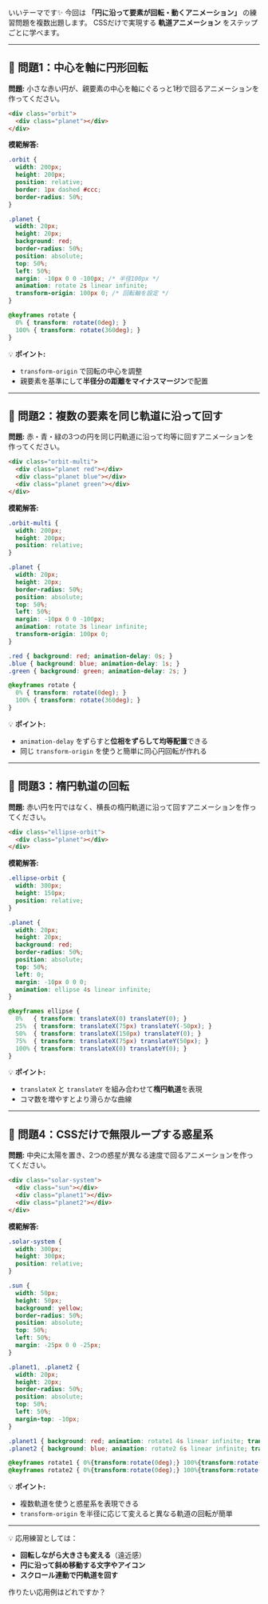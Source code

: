 いいテーマです✨
今回は **「円に沿って要素が回転・動くアニメーション」** の練習問題を複数出題します。
CSSだけで実現する **軌道アニメーション** をステップごとに学べます。

---

## 🎯 問題1：中心を軸に円形回転

**問題:**
小さな赤い円が、親要素の中心を軸にぐるっと1秒で回るアニメーションを作ってください。

```html
<div class="orbit">
  <div class="planet"></div>
</div>
```

**模範解答:**

```css
.orbit {
  width: 200px;
  height: 200px;
  position: relative;
  border: 1px dashed #ccc;
  border-radius: 50%;
}

.planet {
  width: 20px;
  height: 20px;
  background: red;
  border-radius: 50%;
  position: absolute;
  top: 50%;
  left: 50%;
  margin: -10px 0 0 -100px; /* 半径100px */
  animation: rotate 2s linear infinite;
  transform-origin: 100px 0; /* 回転軸を設定 */
}

@keyframes rotate {
  0% { transform: rotate(0deg); }
  100% { transform: rotate(360deg); }
}
```

💡 **ポイント:**

* `transform-origin` で回転の中心を調整
* 親要素を基準にして**半径分の距離をマイナスマージン**で配置

---

## 🎯 問題2：複数の要素を同じ軌道に沿って回す

**問題:**
赤・青・緑の3つの円を同じ円軌道に沿って均等に回すアニメーションを作ってください。

```html
<div class="orbit-multi">
  <div class="planet red"></div>
  <div class="planet blue"></div>
  <div class="planet green"></div>
</div>
```

**模範解答:**

```css
.orbit-multi {
  width: 200px;
  height: 200px;
  position: relative;
}

.planet {
  width: 20px;
  height: 20px;
  border-radius: 50%;
  position: absolute;
  top: 50%;
  left: 50%;
  margin: -10px 0 0 -100px;
  animation: rotate 3s linear infinite;
  transform-origin: 100px 0;
}

.red { background: red; animation-delay: 0s; }
.blue { background: blue; animation-delay: 1s; }
.green { background: green; animation-delay: 2s; }

@keyframes rotate {
  0% { transform: rotate(0deg); }
  100% { transform: rotate(360deg); }
}
```

💡 **ポイント:**

* `animation-delay` をずらすと**位相をずらして均等配置**できる
* 同じ `transform-origin` を使うと簡単に同心円回転が作れる

---

## 🎯 問題3：楕円軌道の回転

**問題:**
赤い円を円ではなく、横長の楕円軌道に沿って回すアニメーションを作ってください。

```html
<div class="ellipse-orbit">
  <div class="planet"></div>
</div>
```

**模範解答:**

```css
.ellipse-orbit {
  width: 300px;
  height: 150px;
  position: relative;
}

.planet {
  width: 20px;
  height: 20px;
  background: red;
  border-radius: 50%;
  position: absolute;
  top: 50%;
  left: 0;
  margin: -10px 0 0 0;
  animation: ellipse 4s linear infinite;
}

@keyframes ellipse {
  0%   { transform: translateX(0) translateY(0); }
  25%  { transform: translateX(75px) translateY(-50px); }
  50%  { transform: translateX(150px) translateY(0); }
  75%  { transform: translateX(75px) translateY(50px); }
  100% { transform: translateX(0) translateY(0); }
}
```

💡 **ポイント:**

* `translateX` と `translateY` を組み合わせて**楕円軌道**を表現
* コマ数を増やすとより滑らかな曲線

---

## 🎯 問題4：CSSだけで無限ループする惑星系

**問題:**
中央に太陽を置き、2つの惑星が異なる速度で回るアニメーションを作ってください。

```html
<div class="solar-system">
  <div class="sun"></div>
  <div class="planet1"></div>
  <div class="planet2"></div>
</div>
```

**模範解答:**

```css
.solar-system {
  width: 300px;
  height: 300px;
  position: relative;
}

.sun {
  width: 50px;
  height: 50px;
  background: yellow;
  border-radius: 50%;
  position: absolute;
  top: 50%;
  left: 50%;
  margin: -25px 0 0 -25px;
}

.planet1, .planet2 {
  width: 20px;
  height: 20px;
  border-radius: 50%;
  position: absolute;
  top: 50%;
  left: 50%;
  margin-top: -10px;
}

.planet1 { background: red; animation: rotate1 4s linear infinite; transform-origin: 80px 0; }
.planet2 { background: blue; animation: rotate2 6s linear infinite; transform-origin: 120px 0; }

@keyframes rotate1 { 0%{transform:rotate(0deg);} 100%{transform:rotate(360deg);} }
@keyframes rotate2 { 0%{transform:rotate(0deg);} 100%{transform:rotate(360deg);} }
```

💡 **ポイント:**

* 複数軌道を使うと惑星系を表現できる
* `transform-origin` を半径に応じて変えると異なる軌道の回転が簡単

---

💡 応用練習としては：

* **回転しながら大きさも変える**（遠近感）
* **円に沿って斜め移動する文字やアイコン**
* **スクロール連動で円軌道を回す**

作りたい応用例はどれですか？
